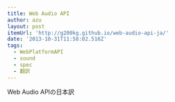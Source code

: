 ```yaml
---
title: Web Audio API
author: azu
layout: post
itemUrl: 'http://g200kg.github.io/web-audio-api-ja/'
date: '2013-10-31T11:58:02.516Z'
tags:
  - WebPlatformAPI
  - sound
  - spec
  - 翻訳
---
```

Web Audio APIの日本訳
